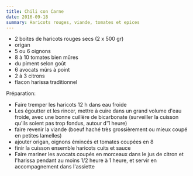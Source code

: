 ```yaml
---
title: Chili con Carne
date: 2016-09-18
summary: Haricots rouges, viande, tomates et epices
---
```


* 2 boites de haricots rouges secs (2 x 500 gr)
* origan
* 5 ou 6 oignons
* 8 à 10 tomates bien mûres
* du piment selon goût
* 6 avocats mûrs à point
* 2 à 3 citrons 
* flacon harissa traditionnel


Préparation:

* Faire tremper les haricots 12 h dans eau froide
* Les égoutter et les rincer, mettre à cuire dans un grand volume d'eau froide,
  avec une bonne cuillère de bicarbonate (surveiller la cuisson qu'ils soient pas trop fondus, autour d'1 heure)
* faire revenir la viande (boeuf haché très grossièrement ou mieux coupé en petites lamelles)
* ajouter origan, oignons émincés et tomates coupées en 8
* finir la cuisson ensemble haricots cuits et sauce
* Faire mariner les avocats coupés en morceaux dans le jus de citron et l'harissa pendant au moins 1/2 heure à 1 heure, et servir en accompagnement dans l'assiette

